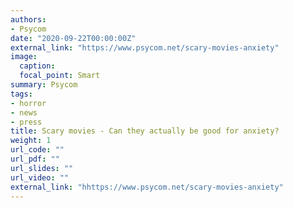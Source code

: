 ```yaml
---
authors:
- Psycom
date: "2020-09-22T00:00:00Z"
external_link: "https://www.psycom.net/scary-movies-anxiety"
image:
  caption:
  focal_point: Smart
summary: Psycom
tags:
- horror
- news
- press
title: Scary movies - Can they actually be good for anxiety?
weight: 1
url_code: ""
url_pdf: ""
url_slides: ""
url_video: ""
external_link: "hhttps://www.psycom.net/scary-movies-anxiety"
---
```

